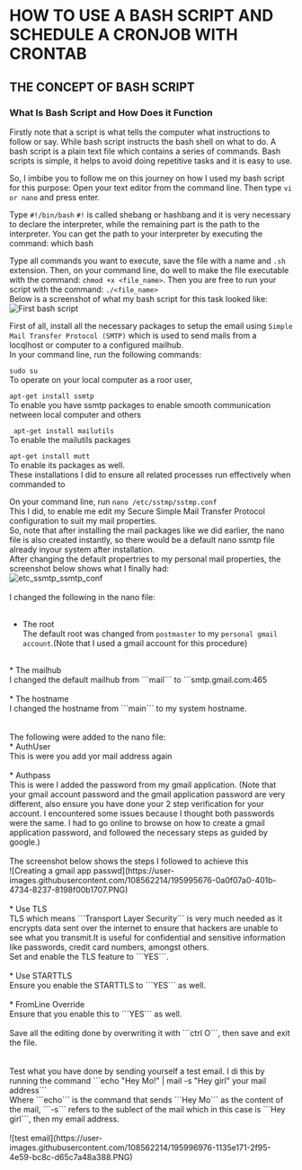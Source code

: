 #  HOW TO USE A BASH SCRIPT AND SCHEDULE A CRONJOB WITH CRONTAB  #
## THE CONCEPT OF BASH SCRIPT ##
### What Is Bash Script and How Does it Function ###
Firstly note that a script is what tells the computer what instructions to follow or say. While bash script instructs the bash shell on what to do. A bash script is a plain text file which contains a series of commands.
Bash scripts is simple, it helps to avoid doing repetitive tasks and it is easy to use.

So, I imbibe you to follow me on this journey on how I used my bash script for this purpose:
Open your text editor from the command line. 
Then type ```vi or nano``` and press enter.

Type ```#!/bin/bash``` 
```#!```  is called shebang or hashbang and it is very necessary to declare the interpreter, while the remaining part is the path to the interpreter. You can get the path to your interpreter by executing the command: which bash

Type all commands you want to execute, save the file with a name and ```.sh``` extension. Then, on your command line, do well to make the file executable with the command: ```chmod +x <file_name>```. 
Then you are free to run your script with the command: ```./<file_name>```<br>
Below is a screenshot of what my bash script for this task looked like:
![First bash script](https://user-images.githubusercontent.com/108562214/195958958-27c13548-2b1f-4e14-abb1-bff5749d6031.PNG)

First of all, install all the necessary packages to setup the email using ```Simple Mail Transfer Protocol (SMTP)``` which is used to send mails from a locqlhost or computer to a configured mailhub.<br>
In your  command line, run the following commands: <br>

```sudo su```<br> 
To operate on your local computer as a roor user,<br>

```apt-get install ssmtp```<br>
To enable you have ssmtp packages to enable smooth communication netween local computer and others<br>

``` apt-get install mailutils```<br>
To enable the mailutils packages<br>

```apt-get install mutt```<br>
To enable its packages as well.<br>
These installations I did to ensure all related processes run effectively when commanded to<br>

On your command line, run ```nano /etc/sstmp/sstmp.conf```<br>
This I did, to enable me edit my Secure Simple Mail Transfer Protocol configuration to suit my mail properties.<br>
So, note that after installing the mail packages like we did earlier, the nano file is also created instantly, so there would be a default nano ssmtp file already inyour system after installation.<br>
After changing the default propertries to my personal mail properties, the screenshot below shows what I finally had:<br>
![etc_ssmtp_ssmtp_conf](https://user-images.githubusercontent.com/108562214/195994202-8b2dc6b7-31f7-4b8f-a8cf-1846dda42fce.PNG)<br>
<br>
I changed the following in the nano file:<br>
<br>
* The root<br>
The default root was changed from ```postmaster``` to my ```personal gmail account```.(Note that I used a gmail account for this procedure)<br>
<br>
* The mailhub<br>
I changed the default mailhub from ```mail``` to ```smtp.gmail.com:465<br>
<br>
* The hostname<br>
I changed the hostname from ```main``` to my system hostname.<br>
<br>
<br>
The following were added to the nano file:<br>
* AuthUser<br>
This is were you add yor mail address again<br>
<br>
* Authpass<br>
This is were I added the password from my gmail application. (Note that your gmail account password and the gmail application password are very different, also ensure you have done your 2 step verification for your account. I encountered some issues because I thought both passwords were the same. I had to go online to browse on how to create a gmail application password, and followed the necessary steps as guided by google.)<br>
<br>
The screenshot below shows the steps I followed to achieve this<br>
![Creating a gmail app passwd](https://user-images.githubusercontent.com/108562214/195995676-0a0f07a0-401b-4734-8237-8198f00b1707.PNG)<br>

<br>
* Use TLS<br>
TLS which means ```Transport Layer Security``` is very much needed as it encrypts data sent over the internet to ensure that hackers are unable to see what you transmit.It is useful for confidential and sensitive information like passwords, credit card numbers, amongst others.<br>
Set and enable the TLS feature to ```YES```.<br>
<br>
* Use STARTTLS<br>
Ensure you enable the STARTTLS to ```YES``` as well.<br>
<br>
* FromLine Override<br>
Ensure that you enable this to ```YES``` as well.<br>
<br>
Save all the editing done by overwriting it with ```ctrl O```, then save and exit the file.<br>
<br>
<br>
Test what you have done by sending yourself a test email. I di this by running the command ```echo "Hey Mo!" | mail -s "Hey girl" your mail address```<br>
Where ```echo``` is the command that sends ```Hey Mo``` as the content of the mail, ```-s``` refers to the sublect of the mail which in this case is ```Hey girl```, then my email address.<br>
<br>
![test email](https://user-images.githubusercontent.com/108562214/195996976-1135e171-2f95-4e59-bc8c-d65c7a48a388.PNG)




